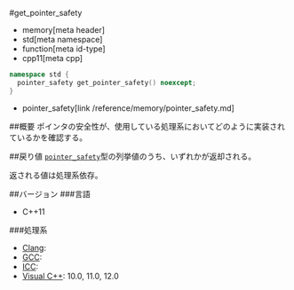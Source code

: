 #get_pointer_safety
* memory[meta header]
* std[meta namespace]
* function[meta id-type]
* cpp11[meta cpp]

```cpp
namespace std {
  pointer_safety get_pointer_safety() noexcept;
}
```
* pointer_safety[link /reference/memory/pointer_safety.md]

##概要
ポインタの安全性が、使用している処理系においてどのように実装されているかを確認する。


##戻り値
[`pointer_safety`](/reference/memory/pointer_safety.md)型の列挙値のうち、いずれかが返却される。

返される値は処理系依存。


##バージョン
###言語
- C++11

###処理系
- [Clang](/implementation.md#clang):
- [GCC](/implementation.md#gcc):
- [ICC](/implementation.md#icc):
- [Visual C++](/implementation.md#visual_cpp): 10.0, 11.0, 12.0



